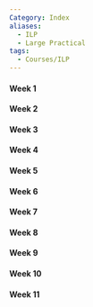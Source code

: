 ```yaml
---
Category: Index
aliases:
  - ILP
  - Large Practical
tags:
  - Courses/ILP
---
```

#### Week 1
#### Week 2
#### Week 3
#### Week 4
#### Week 5
#### Week 6
#### Week 7
#### Week 8
#### Week 9
#### Week 10
#### Week 11